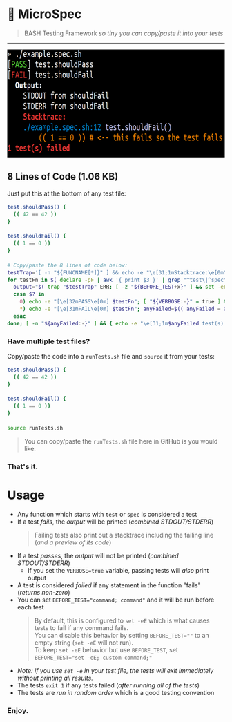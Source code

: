 # 🧫 MicroSpec

> BASH Testing Framework _so tiny you can copy/paste it into your tests_

---

<img alt="Screenshot of MicroSpec output" src="screenshot.png" height=250 />

## 8 Lines of Code (1.06 KB)

Just put this at the bottom of any test file:

```sh
test.shouldPass() {
  (( 42 == 42 ))
}

test.shouldFail() {
  (( 1 == 0 ))
}

# Copy/paste the 8 lines of code below:
testTrap='[ -n "${FUNCNAME[*]}" ] && echo -e "\e[31;1mStacktrace:\e[0m"; for ((i=0;i<${#BASH_SOURCE[@]};i++)); do [ -z "${FUNCNAME[i]}" ] || [ -z "${LINENO[i]}" ] && continue; echo -e "\e[34m${BASH_SOURCE[i]}:${LINENO[i]}\e[0m \e[36m${FUNCNAME[i]}()\e[0m\n\e[93m$( sed "${LINENO[i]}q;d" "${BASH_SOURCE[i]}" | sed "s/^ *//g" | sed "s/^/    /" )\e[0m"; done'
for testFn in $( declare -pF | awk '{ print $3 }' | grep "^test\|^spec" | sort -R ); do
  output="$( trap "$testTrap" ERR; [ -z "${BEFORE_TEST+x}" ] && set -eE || eval "$BEFORE_TEST"; $testFn 2>&1 )"
  case $? in
    0) echo -e "[\e[32mPASS\e[0m] $testFn"; [ "${VERBOSE:-}" = true ] && [ -n "$output" ] && printf '  \e[39;1m%s\e[0m\n%s\n' Output: "$( echo -e "$output" | sed 's/^/    /' )" ;;
    *) echo -e "[\e[31mFAIL\e[0m] $testFn"; anyFailed=$(( anyFailed = anyFailed + 1 )); [ -n "$output" ] && printf '  \e[39;1m%s\e[0m\n%s\n' Output: "$( echo -e "$output" | sed 's/^/    /' )" ;;
  esac
done; [ -n "${anyFailed:-}" ] && { echo -e "\e[31;1m$anyFailed test(s) failed\e[0m" >&2; exit 1; } || echo -e "\e[32;1mTests passed\e[0m"
```

### Have multiple test files?

Copy/paste the code into a `runTests.sh` file and `source` it from your tests:

```sh
test.shouldPass() {
  (( 42 == 42 ))
}

test.shouldFail() {
  (( 1 == 0 ))
}

source runTests.sh
```

> You can copy/paste the `runTests.sh` file here in GitHub is you would like.

### That's it.

# Usage

- Any function which starts with `test` or `spec` is considered a test
- If a test _fails_, the _output_ will be printed (_combined STDOUT/STDERR_)
  > Failing tests also print out a stacktrace including the failing line (_and a preview of its code_)
- If a test _passes_, the _output_ will not be printed (_combined STDOUT/STDERR_)
  - If you set the `VERBOSE=true` variable, passing tests will _also_ print output
- A test is considered _failed_ if any statement in the function "fails" (_returns non-zero_)
- You can set `BEFORE_TEST="command; command"` and it will be run before each test
  > By default, this is configured to `set -eE` which is what causes tests to fail if any command fails.  
  > You can disable this behavior by setting `BEFORE_TEST=""` to an empty string (`set -eE` will not run).  
  > To keep `set -eE` behavior but use `BEFORE_TEST`, set `BEFORE_TEST="set -eE; custom command;"`
- _Note: if you use `set -e` in your test file, the tests will exit immediately without printing all results._
- The tests `exit 1` if any tests failed (_after running all of the tests_)
- The tests are _run in random order_ which is a good testing convention

### Enjoy.
